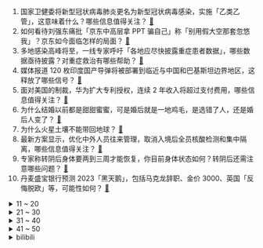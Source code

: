 1. 国家卫健委将新型冠状病毒肺炎更名为新型冠状病毒感染，实施「乙类乙管」，这意味着什么？哪些信息值得关注？ [:link:](https://www.zhihu.com/question/574851074)
2. 如何看待刘强东痛批「京东中高层拿 PPT 骗自己」称「别用假大空那套忽悠我」？京东如今面临怎样的局面？ [:link:](https://www.zhihu.com/question/574798692)
3. 多地感染高峰将至，一线专家呼吁「各地应尽快披露重症患者数据」，哪些数据亟待披露？对重症救治有哪些帮助？ [:link:](https://www.zhihu.com/question/574821642)
4. 媒体报道 120 枚印度国产导弹将被部署到临近与中国和巴基斯坦边界地区，这释放了哪些信号？ [:link:](https://www.zhihu.com/question/574814693)
5. 面对美国的制裁，华为扩大专利授权，连续 2 年收入将超过支付费用，哪些信息值得关注？ [:link:](https://www.zhihu.com/question/574363669)
6. 为什么结婚以前都是甜甜蜜蜜，可是婚后就是一地鸡毛，是选错了人，还是婚后人变了？ [:link:](https://www.zhihu.com/question/572697942)
7. 为什么火星土壤不能带回地球？ [:link:](https://www.zhihu.com/question/565263000)
8. 最新方案显示，优化中外人员往来管理，取消入境后全员核酸检测和集中隔离，哪些信息值得关注？ [:link:](https://www.zhihu.com/question/574851798)
9. 专家称转阴后身体要两到三周才能恢复，你目前身体状态如何？转阴后还需注意哪些问题？ [:link:](https://www.zhihu.com/question/574744334)
10. 丹麦盛宝银行预测 2023「黑天鹅」，包括马克龙辞职、金价 3000、英国「反悔脱欧」等，可能性如何？ [:link:](https://www.zhihu.com/question/574711431)
<details>
<summary>11 ~ 20</summary>

11. 男子高烧 39.4 度发视频引殡葬商家关注，无奈自嘲称有需要会喊你的，如何看待此事？ [:link:](https://www.zhihu.com/question/574594238)
12. 韩媒声称「中国通过美人计等方式对韩国渗透」，我驻韩使馆回应「毒化中韩关系」，如何看待此事？ [:link:](https://www.zhihu.com/question/574795582)
13. 为什么有的银行宁愿给延期还贷，也不想让你提前还贷？延期还贷具体是怎么操作，利息也延期吗？ [:link:](https://www.zhihu.com/question/574809528)
14. 武汉三镇官方发布声明，会毫不妥协地与中国足协的黑暗势力斗争，如何看待这个做法？ [:link:](https://www.zhihu.com/question/574908484)
15. 谷爱凌称在斯坦福第一学期所有课程全部满分,这一成绩难度有多大？她是如何做到的？ [:link:](https://www.zhihu.com/question/574807396)
16. 专家回应「政策调整是否将使疫情更快更大范围传播？是否意味着完全回到疫情前状态？」，今后防疫重点是什么？ [:link:](https://www.zhihu.com/question/574909164)
17. 2023年春节你回家过年吗？ [:link:](https://www.zhihu.com/question/570937614)
18. 给女朋友买一台代步车，20万内买什么好？ [:link:](https://www.zhihu.com/question/572714254)
19. 为什么同样是开 AOE，玩家对 Meiko 和 Faker 的态度差异这么大？ [:link:](https://www.zhihu.com/question/574748010)
20. 经济学家马光远称「房地产调控政策放开后市场再次暴涨的概率等于零」，如何看待这一观点？房地产走势如何？ [:link:](https://www.zhihu.com/question/574819565)
</details>
<details>
<summary>21 ~ 30</summary>

21. 《咬文嚼字》发布 2022 年十大流行语，「精神内耗、大白」等词入选，今年还有哪些词语让你记忆犹新？ [:link:](https://www.zhihu.com/question/574802659)
22. 第一批「阳康」已到达三亚，酒店价格快速回升，有游客表示「一路畅通仿佛回到了三年前」，哪些信息值得关注？ [:link:](https://www.zhihu.com/question/574518808)
23. 黄牛在医院门前倒卖布洛芬，1 瓶高达 3000 元，被警方采取刑事措施，如何看待倒卖药物现象？ [:link:](https://www.zhihu.com/question/574509868)
24. 日本动漫后期为何经常走到血统论的路上？ [:link:](https://www.zhihu.com/question/25908231)
25. 大批移民平安夜被丢在美副总统家门口，白宫怒批「是一场残酷、危险且可耻的表演」，如何看待此事？ [:link:](https://www.zhihu.com/question/574718018)
26. 中国抗原曾「供应全世界」，为何国内一盒难求？你对抗原的直观感受是什么？ [:link:](https://www.zhihu.com/question/574708305)
27. 父母那一代人结婚普遍没房，为啥这一代年轻人结婚普遍要有房？ [:link:](https://www.zhihu.com/question/570499156)
28. 金毛为啥普遍都不喜欢叫？ [:link:](https://www.zhihu.com/question/521469656)
29. 表白女仆店女仆被拒绝该怎么办？ [:link:](https://www.zhihu.com/question/549994553)
30. 春节前后全国或达感染高峰，专家建议将抗原阳性纳入确诊数字统计并公布，哪些信息值得关注？ [:link:](https://www.zhihu.com/question/574503293)
</details>
<details>
<summary>31 ~ 40</summary>

31. 2023 年可能是中国房地产市场极为特殊的一年，会有哪些发展变化？适合普通民众买房吗？ [:link:](https://www.zhihu.com/question/574553944)
32. 赫尔松市平安夜当天遭空袭，泽连斯基发表「挑衅性圣诞致辞」，有哪些信息值得关注？ [:link:](https://www.zhihu.com/question/574593807)
33. 读过的书全都忘了，那阅读的意义是什么？ [:link:](https://www.zhihu.com/question/573871118)
34. 电影版《想见你》与剧版《想见你》你更喜欢哪一个？为什么？ [:link:](https://www.zhihu.com/question/574116658)
35. 如何用科学的方式解释魅魔及其他神话生物的设定？ [:link:](https://www.zhihu.com/question/455433580)
36. 美国重要通胀预期超预期大跌，关键通胀指标亦如期回落，通胀进入连续下滑区间，美联储是否会放缓加息节奏？ [:link:](https://www.zhihu.com/question/574347633)
37. 如何看待 12 月 26 日发布的荣耀 80GT ？有哪些亮点和不足？ [:link:](https://www.zhihu.com/question/574833565)
38. 《阿凡达：水之道》 有哪些不吐不快的槽点？ [:link:](https://www.zhihu.com/question/572838333)
39. 2022 年有哪些本以为是烂片，没想到超出预料的影视作品？ [:link:](https://www.zhihu.com/question/551718969)
40. 韩军方称「朝鲜多架无人机侵犯韩领空」，具体情况如何？有哪些信息值得关注？ [:link:](https://www.zhihu.com/question/574818366)
</details>
<details>
<summary>41 ~ 50</summary>

41. 网传新冠感染者康复后短期内因剧烈运动入院或离世，阳康后多久才能运动? 应该如何科学、有效地运动？ [:link:](https://www.zhihu.com/question/574526734)
42. 如何看待感染新冠的老人因「缺药、延误、死亡」陷入困境？有何解决办法？ [:link:](https://www.zhihu.com/question/574797961)
43. 大部分人感染新冠 7 至 10 天后进入康复状态，恢复期该怎样注意饮食健康？如何科学进行锻炼？ [:link:](https://www.zhihu.com/question/574798134)
44. 12 月 26 日两市股指早盘高开高走，酒店餐饮、旅游等大涨，A 股后市行情如何？ [:link:](https://www.zhihu.com/question/574799403)
45. 专家回应感染新冠会变白肺「少量患者肺有渗液，咳嗽不会引发白肺」，什么样的情况需要就医？ [:link:](https://www.zhihu.com/question/574908693)
46. 农村防疫大考「药物短缺返乡人员突增，有乡镇卫生院招学生做志愿者」，哪些信息值得关注？ [:link:](https://www.zhihu.com/question/574673300)
47. 2022 年发生了哪些天气与气候的大事件？ [:link:](https://www.zhihu.com/question/571915824)
48. AIGC 将如何变革内容创作行业？ [:link:](https://www.zhihu.com/question/571215319)
49. 如何评价悬疑剧《回来的女儿》第 8 集？ [:link:](https://www.zhihu.com/question/574825789)
50. 碰到一个只管事不管人的领导是好事吗？ [:link:](https://www.zhihu.com/question/574390331)
</details><details>
<summary>bilibili</summary>

1. 一个橙子引发的故事… [:link:](//www.bilibili.com/video/BV1F44y1o7ee)
2. 羊村（5） [:link:](//www.bilibili.com/video/BV11P4y1i7KU)
3. 为了能轻松洗澡，我将浴室改造成洗车间这件事 [:link:](//www.bilibili.com/video/BV1YG4y177Mq)
4. 只要我够阴间，我就不会阳 [:link:](//www.bilibili.com/video/BV1de411c7CW)
5. 任 何 男 人 都 要 穿 衣 服！ [:link:](//www.bilibili.com/video/BV19G4y1f79p)
6. 布偶猫坠楼，落20m深换气孔洞7天，主人都快急疯了～ [:link:](//www.bilibili.com/video/BV1m84y1s744)
7. 【冬泳怪鸽】最穷的网红，家徒四壁的600万粉丝主播？ [:link:](//www.bilibili.com/video/BV1x8411H7DP)
8. 哈哈哈哈哈这个游戏太离谱了 [:link:](//www.bilibili.com/video/BV1bv4y1z7mg)
9. 我变成鸭子了….. [:link:](//www.bilibili.com/video/BV183411Q7Uy)
10. 看着看着就哭了！ 年底必看MV《身边》！2022谁陪你走过？ [:link:](//www.bilibili.com/video/BV1QP4y1i7jy)
<details>
<summary>11 ~ 20</summary>

11. 改造脸上有胎记的女生，胎记不是缺点，是特点! [:link:](//www.bilibili.com/video/BV1H24y1S7jH)
12. 我终于会做绵羊辣椒酱啦 !!!!! [:link:](//www.bilibili.com/video/BV1fe4y1K7ip)
13. 为了选队友，他们居然做出这样的事！！！ [:link:](//www.bilibili.com/video/BV1wW4y1K7qv)
14. 皇 金 矿 工 [:link:](//www.bilibili.com/video/BV1Cv4y1z7Xh)
15. 自费24万，只为搞一个纯粹的音乐比赛？ [:link:](//www.bilibili.com/video/BV1ng411b7mM)
16. 我送员工的圣诞礼物竟然还能收回来？ [:link:](//www.bilibili.com/video/BV19G4y1J7se)
17. 黑金，我来看你了 [:link:](//www.bilibili.com/video/BV1U3411Q7de)
18. 这真的是拿来吃的吗！？？？？ [:link:](//www.bilibili.com/video/BV1EK411B78P)
19. 电车难题解决方案分析 [:link:](//www.bilibili.com/video/BV1NG4y1n7GW)
20. 谁能拒绝这样一只小猫咪！ [:link:](//www.bilibili.com/video/BV1eG4y1J7a9)
</details>
<details>
<summary>21 ~ 30</summary>

21. 聊聊我的火影入坑史，以及如何砸了500多万人民币的【全服战力第一的回忆录】 [:link:](//www.bilibili.com/video/BV1E44y1o7rf)
22. 如何用火柴开锁 [:link:](//www.bilibili.com/video/BV1kg411t7tB)
23. 三路嫖客各显神通？直接逃跑型？事后掌掴型？不穿裤子型？阿特觉得刑！ [:link:](//www.bilibili.com/video/BV1fD4y177i7)
24. 40度高骚+咳血，把人烧智障了 [:link:](//www.bilibili.com/video/BV1SM411m7f2)
25. 圣诞有数学相伴 —— Robin Gan [:link:](//www.bilibili.com/video/BV1xV4y1w7Kq)
26. 没人能阻止我结婚！奥密克戎：我可以 [:link:](//www.bilibili.com/video/BV1L14y1w7YH)
27. 一斗金曲《一斗Disco》 [:link:](//www.bilibili.com/video/BV1U14y1P7ty)
28. 一咬就爆汁的炸鸡排 [:link:](//www.bilibili.com/video/BV1Fv4y1z7sG)
29. 人均七百块的全熟牛排，胖老头直呼入口即化【凭啥这么贵49-王品】 [:link:](//www.bilibili.com/video/BV1Ke411w71F)
30. 新冠排痰的正确姿势！不费嗓子，1秒咳出 [:link:](//www.bilibili.com/video/BV1UW4y1T7gZ)
</details>
<details>
<summary>31 ~ 40</summary>

31. 当你写了个BUG还能运行，它就成了一个3A大作！ [:link:](//www.bilibili.com/video/BV1T24y1S7EJ)
32. 【诺子】盲人Vup的第一视角出行 我的世界是什么样的？ [:link:](//www.bilibili.com/video/BV1bK411B7kg)
33. “死了就看不到落日了” [:link:](//www.bilibili.com/video/BV1hM41117EC)
34. 躺着，但是把舞蹈跳了… [:link:](//www.bilibili.com/video/BV1cd4y1a7aW)
35. 「Muse Dash」×「明日方舟」联动决定！ [:link:](//www.bilibili.com/video/BV12G4y1J76V)
36. 全网首测！轰炸机坐起来是什么体验！？ [:link:](//www.bilibili.com/video/BV1E14y1P7aY)
37. 免疫系统:这把高端局 [:link:](//www.bilibili.com/video/BV1SA411X7Nm)
38. 《有妈如此，女复何求》 [:link:](//www.bilibili.com/video/BV1VD4y1E7Ro)
39. 随舞～ [:link:](//www.bilibili.com/video/BV1RP4y1B7F4)
40. 观众朋友们，我想死你们了 [:link:](//www.bilibili.com/video/BV1B8411H75d)
</details>
<details>
<summary>41 ~ 50</summary>

41. 『4K60p·Hi-Res』坂本龍一《圣诞快乐劳伦斯先生/Merry Christmas Mr.Lawrence》祝大家圣诞快乐! [:link:](//www.bilibili.com/video/BV1oK411q7mp)
42. 验证过，这个方法，吊打学神。 [:link:](//www.bilibili.com/video/BV1W44y1o7Cu)
43. 评分4.7！又典又烂又逆天！吐槽2015四大名著力作《圣剑使的禁咒咏唱》 [:link:](//www.bilibili.com/video/BV1F24y1S7NL)
44. 脑袋好痒，好像要长脑子了！ [:link:](//www.bilibili.com/video/BV1QP4y1i7B6)
45. 感人短片：父亲 [:link:](//www.bilibili.com/video/BV1bA411D7YJ)
46. 【剑魔】新冠早期症状——嘴硬 (请佩戴口罩观看) [:link:](//www.bilibili.com/video/BV1cP4y1q7xR)
47. 这便衣...好像真的会烤鱿鱼！ [:link:](//www.bilibili.com/video/BV1Fe4y1j7Tu)
48. 脸都气歪了！这就是把负反馈做到极致的跑酷游戏 [:link:](//www.bilibili.com/video/BV1Ge4y1j7Lk)
49. 老人熬夜直播到手仅百元？up主实锤幕后团队造假！【下集】 [:link:](//www.bilibili.com/video/BV1gV4y1w75P)
50. 把人类变成吃人怪物？这游戏的剧情完全意想不到！ [:link:](//www.bilibili.com/video/BV1ye411c78i)
</details>
<details>
<summary>51 ~ 60</summary>

51. 来自广西粉丝的行为，扣分！！！ [:link:](//www.bilibili.com/video/BV1d44y1d71c)
52. 【战双帕弥什】命束止境 | 露西亚·深红囚影角色动画短片 [:link:](//www.bilibili.com/video/BV1be4y1K7X9)
53. 原神躲闪摇玩具来了！又欠揍又可爱！ [:link:](//www.bilibili.com/video/BV1K8411H7cp)
54. 除了侵略地球，三体人还有没有别的出路？ [:link:](//www.bilibili.com/video/BV12A411X77g)
55. 《 阳 了..我 看 见 我 太 奶 了... 》 [:link:](//www.bilibili.com/video/BV1iP4y1B7wM)
56. 被这《四大名著合订本》笑死 [:link:](//www.bilibili.com/video/BV1MK41167ev)
57. 2022国产烂片爆笑盘点，暨第六届中国电影金菊花颁奖典礼！ [:link:](//www.bilibili.com/video/BV1yM41117KQ)
58. 【万字解说】全球70亿人同时昏迷137秒，是一种什么体验？一口气看完经典烧脑悬疑美剧《未来闪影》 [:link:](//www.bilibili.com/video/BV1824y1S79f)
59. 缺德素材 [:link:](//www.bilibili.com/video/BV1nA411D7Nt)
60. 外卖超时了，顾客不要了… [:link:](//www.bilibili.com/video/BV1rP411K7BE)
</details>
<details>
<summary>61 ~ 70</summary>

61. “赐我，一个十年前的鬼畜区” [:link:](//www.bilibili.com/video/BV1Pe4y1T7YA)
62. 《明日方舟》EP - Snowy Night [:link:](//www.bilibili.com/video/BV1oW4y1N72d)
63. “朋友们新年的钟声马上就要敲响” [:link:](//www.bilibili.com/video/BV1Wd4y1e7CR)
64. 当我意外入坑了从腾讯官网下载的原神... [:link:](//www.bilibili.com/video/BV1C8411H7NC)
65. 《 北 京 烤 鸭 》 [:link:](//www.bilibili.com/video/BV1Ad4y1e7va)
66. 芬兰一家人体验煎饼果子出摊儿笑不活了！爆汁葱油鸡被干饭人啃得精光！东北老式麻辣烫绝了！好吃到想自己摆摊卖！ [:link:](//www.bilibili.com/video/BV1HA411D7wa)
67. 🤜 两 面 夹 击 🤛 [:link:](//www.bilibili.com/video/BV1mW4y1T7Gd)
68. 女人…我得有个女人…（爬起 [:link:](//www.bilibili.com/video/BV1bM41117Fh)
69. 不会变身，还上什么网课！ [:link:](//www.bilibili.com/video/BV18V4y1c7Hk)
70. 【TF家族】《一起去做的N件事》第十件事：一起来开音乐小会吧！ [:link:](//www.bilibili.com/video/BV1gv4y1z77e)
</details>
<details>
<summary>71 ~ 80</summary>

71. 嘿呀！老爹买不到抗原啦！没阳的最好别嘴硬啦！ [:link:](//www.bilibili.com/video/BV1324y1Q7U6)
72. 小孩指出博物馆“21th”的错误，竟被群嘲… [:link:](//www.bilibili.com/video/BV19A411X7yE)
73. 都什么年代，谁还当传统河神？！！ [:link:](//www.bilibili.com/video/BV1j44y1o7f8)
74. 每天一遍，恋爱脑再见 [:link:](//www.bilibili.com/video/BV1MD4y1E7xV)
75. 在无尽的沙漠当中没有树木！该如何生存下去【我的世界】 P9 [:link:](//www.bilibili.com/video/BV1Av4y1z7Lb)
76. 最便宜日式炸鸡无限畅吃？男子前往试吃，结果.... [:link:](//www.bilibili.com/video/BV15d4y1a7BP)
77. 很严肃！中国三体报道：威慑元年第一期！ [:link:](//www.bilibili.com/video/BV1PP4y1q7TW)
78. 🥵呜…有出生～ [:link:](//www.bilibili.com/video/BV1cd4y1a7ES)
79. 游戏UP主第一次玩【原神】，竟发现自己多了43个老婆！ [:link:](//www.bilibili.com/video/BV1Ge4y1j77c)
80. 【特效向】胜利男神：终姬 [:link:](//www.bilibili.com/video/BV1GV4y1F7eC)
</details>
<details>
<summary>81 ~ 90</summary>

81. 短视频百万粉丝博主推荐的网红零食，都是些啥东西？？？ [:link:](//www.bilibili.com/video/BV1d44y1d734)
82. 我COS了《三体》第一集就噶了的小姐姐 [:link:](//www.bilibili.com/video/BV1wK411B7n9)
83. 连环社死！把无数张女友照片印在衣服上坐地铁…再把她做成风筝送上天？人傻了！ [:link:](//www.bilibili.com/video/BV1aP4y1i7yN)
84. 你们上学时都用过这招吧！ [:link:](//www.bilibili.com/video/BV1xP4y1i73J)
85. “天选打工鹿” [:link:](//www.bilibili.com/video/BV1aP4y1i7qv)
86. 【熊吃人】保护熊13年，最后连同女朋友一起吃了 [:link:](//www.bilibili.com/video/BV19G4y1J7AE)
87. 南方人流浪东北，身体终于好了，雪地里找了个庇护所准备休息几天 [:link:](//www.bilibili.com/video/BV14D4y1E75Y)
88. 你好啊 23级准研究生 [:link:](//www.bilibili.com/video/BV1xV4y1w7Do)
89. 救命，女儿想拍婚纱照！ [:link:](//www.bilibili.com/video/BV1Pd4y1a7zs)
90. 时隔三年 终于回国了 [:link:](//www.bilibili.com/video/BV1c14y1P7AP)
</details>
<details>
<summary>91 ~ 100</summary>

91. 【日本办公室料理】今天就用面包来堵住社长的喂喂喂！ [:link:](//www.bilibili.com/video/BV1i24y1U7q8)
92. 灯火钱塘三五夜。明月如霜，照见人如画。酒入愁肠，化作相思泪。复原古代羊角灯 [:link:](//www.bilibili.com/video/BV16R4y1S79o)
93. 《 差 生 文 具 多》 [:link:](//www.bilibili.com/video/BV1MW4y1K7oW)
94. 我其他的视频你可以不看，但这视频你得把他看完 [:link:](//www.bilibili.com/video/BV1514y1w74b)
95. 新冠转阴后千万不要放松警惕！ [:link:](//www.bilibili.com/video/BV1p24y1S7t2)
96. 《 鹅 鸭 同 笼 》 [:link:](//www.bilibili.com/video/BV1eG4y177gM)
97. 可能是全球第一的自助餐？龙虾鹅肝鱼子酱无限上！ 能吃回本吗？ [:link:](//www.bilibili.com/video/BV1Mv4y1X78Q)
98. 土豆这样做，我能吃一吨！ [:link:](//www.bilibili.com/video/BV1GW4y1M7FZ)
99. 沃尔沃是不是纸老虎？宝马X3残酷对战沃尔沃XC60！ [:link:](//www.bilibili.com/video/BV13e4y1j7Mz)
100. 用英伦史诗的方式记录回村第一天 [:link:](//www.bilibili.com/video/BV1v44y1d7RC)
</details></details>